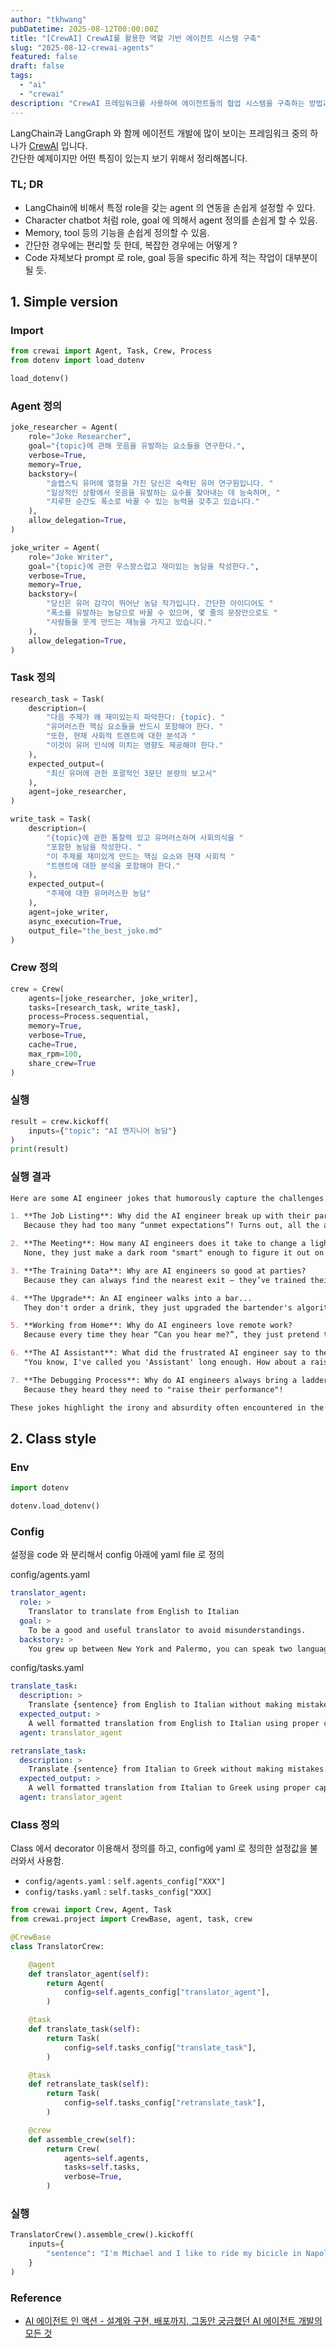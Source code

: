 ```yaml
---
author: "tkhwang"
pubDatetime: 2025-08-12T00:00:00Z
title: "[CrewAI] CrewAI를 활용한 역할 기반 에이전트 시스템 구축"
slug: "2025-08-12-crewai-agents"
featured: false
draft: false
tags:
  - "ai"
  - "crewai"
description: "CrewAI 프레임워크를 사용하여 에이전트들의 협업 시스템을 구축하는 방법과 특징들을 살펴봅니다."
---
```


LangChain과 LangGraph 와 함께 에이전트 개발에 많이 보이는 프레임워크 중의 하나가 [CrewAI](https://www.crewai.com/) 입니다. <br />
간단한 예제이지만 어떤 특징이 있는지 보기 위해서 정리해봅니다.

### TL; DR

- LangChain에 비해서 특정 role을 갖는 agent 의 연동을 손쉽게 설정할 수 있다.
- Character chatbot 처럼 role, goal 에 의해서 agent 정의를 손쉽게 할 수 있음.
- Memory, tool 등의 기능을 손쉽게 정의할 수 있음.
- 간단한 경우에는 편리할 듯 한데, 복잡한 경우에는 어떻게 ?
- Code 자체보다 prompt 로 role, goal 등을 specific 하게 적는 작업이 대부분이 될 듯.

## 1. Simple version

### Import

```python
from crewai import Agent, Task, Crew, Process
from dotenv import load_dotenv

load_dotenv()
```

### Agent 정의

```python
joke_researcher = Agent(
    role="Joke Researcher",
    goal="{topic}에 관해 웃음을 유발하는 요소들을 연구한다.",
    verbose=True,
    memory=True,
    backstory=(
        "슬랩스틱 유머에 열정을 가진 당신은 숙력된 유머 연구원입니다. "
        "일상적인 상황에서 웃음을 유발하는 요수를 찾아내는 데 능숙하며, "
        "지루한 순간도 폭소로 바꿀 수 있는 능력을 갖추고 있습니다."
    ),
    allow_delegation=True,
)

joke_writer = Agent(
    role="Joke Writer",
    goal="{topic}에 관한 우스꽝스럽고 재미있는 농담을 작성한다.",
    verbose=True,
    memory=True,
    backstory=(
        "당신은 유머 감각이 뛰어난 농담 작가입니다. 간단한 아이디어도 "
        "폭소를 유발하는 농담으로 바꿀 수 있으며, 몇 줄의 문장만으로도 "
        "사람들을 웃게 만드는 재능을 가지고 있습니다."
    ),
    allow_delegation=True,
)
```

### Task 정의

```python
research_task = Task(
    description=(
        "다음 주제가 왜 재미있는지 파악한다: {topic}. "
        "유머러스한 핵심 요소들을 반드시 포함해야 한다. "
        "또한, 현재 사회적 트렌트에 대한 분석과 "
        "이것이 유머 인식에 미치는 영향도 제공해야 한다."
    ),
    expected_output=(
        "최신 유머에 관한 포괄적인 3문단 분량의 보고서"
    ),
    agent=joke_researcher,
)

write_task = Task(
    description=(
        "{topic}에 관한 통찰력 있고 유머러스하며 사회의식을 "
        "포함한 농담을 작성한다. "
        "이 주제를 재미있게 만드는 핵심 요소와 현재 사회적 "
        "트렌트에 대한 분석을 포함해야 한다."
    ),
    expected_output=(
        "주제에 대한 유머러스한 농담"
    ),
    agent=joke_writer,
    async_execution=True,
    output_file="the_best_joke.md"
)
```

### Crew 정의

```python
crew = Crew(
    agents=[joke_researcher, joke_writer],
    tasks=[research_task, write_task],
    process=Process.sequential,
    memory=True,
    verbose=True,
    cache=True,
    max_rpm=100,
    share_crew=True
)
```

### 실행

```python
result = crew.kickoff(
    inputs={"topic": "AI 엔지니어 농담"}
)
print(result)
```

### 실행 결과

```markdown
Here are some AI engineer jokes that humorously capture the challenges faced in the field, while reflecting current societal trends and perceptions about technology:

1. **The Job Listing**: Why did the AI engineer break up with their partner?
   Because they had too many “unmet expectations”! Turns out, all the algorithms predicted a "low compatibility score".

2. **The Meeting**: How many AI engineers does it take to change a light bulb?
   None, they just make a dark room "smart" enough to figure it out on its own! But don’t worry, they’ll hold a two-hour meeting about how to prepare the room for the task!

3. **The Training Data**: Why are AI engineers so good at parties?
   Because they can always find the nearest exit – they’ve trained their models on “how to escape awkward social interactions"!

4. **The Upgrade**: An AI engineer walks into a bar...
   They don't order a drink, they just upgraded the bartender's algorithms and now he remembers everyone's name and order, but still gets everyone's wine wrong! Classic model drift!

5. **Working from Home**: Why do AI engineers love remote work?
   Because every time they hear “Can you hear me?”, they just pretend the network latency is active and blame it on the connection—no one really knows when the system will respond!

6. **The AI Assistant**: What did the frustrated AI engineer say to their virtual assistant?
   "You know, I've called you 'Assistant' long enough. How about a raise, or at least some personality upgrades? It’s getting really boring around here!"

7. **The Debugging Process**: Why do AI engineers always bring a ladder when debugging?
   Because they heard they need to "raise their performance"!

These jokes highlight the irony and absurdity often encountered in the tech world, along with relatable experiences that AI engineers face, all while tapping into sociocultural themes of misunderstanding technology and the challenges of bridging human-computer interactions.
```

## 2. Class style

### Env

```python
import dotenv

dotenv.load_dotenv()
```

### Config

설정을 code 와 분리해서 config 아래에 yaml file 로 정의

config/agents.yaml

```yaml
translator_agent:
  role: >
    Translator to translate from English to Italian
  goal: >
    To be a good and useful translator to avoid misunderstandings.
  backstory: >
    You grew up between New York and Palermo, you can speak two languages fluently, and you can detect the cultural differences.
```

config/tasks.yaml

```yaml
translate_task:
  description: >
    Translate {sentence} from English to Italian without making mistakes.
  expected_output: >
    A well formatted translation from English to Italian using proper capitalization of names and places.
  agent: translator_agent

retranslate_task:
  description: >
    Translate {sentence} from Italian to Greek without making mistakes.
  expected_output: >
    A well formatted translation from Italian to Greek using proper capitalization of names and places.
  agent: translator_agent
```

### Class 정의

Class 에서 decorator 이용해서 정의를 하고, config에 yaml 로 정의한 설정값을 불러와서 사용함.

- `config/agents.yaml` : `self.agents_config["XXX"]`
- `config/tasks.yaml` : `self.tasks_config["XXX]`

```python
from crewai import Crew, Agent, Task
from crewai.project import CrewBase, agent, task, crew

@CrewBase
class TranslatorCrew:

    @agent
    def translator_agent(self):
        return Agent(
            config=self.agents_config["translator_agent"],
        )

    @task
    def translate_task(self):
        return Task(
            config=self.tasks_config["translate_task"],
        )

    @task
    def retranslate_task(self):
        return Task(
            config=self.tasks_config["retranslate_task"],
        )

    @crew
    def assemble_crew(self):
        return Crew(
            agents=self.agents,
            tasks=self.tasks,
            verbose=True,
        )
```

### 실행

```python
TranslatorCrew().assemble_crew().kickoff(
    inputs={
        "sentence": "I'm Michael and I like to ride my bicicle in Napoli",
    }
)
```

### Reference

- [AI 에이전트 인 액션 - 설계와 구현, 배포까지, 그동안 궁금했던 AI 에이전트 개발의 모든 것](https://www.aladin.co.kr/shop/wproduct.aspx?ItemId=367102442&start=slayer)
